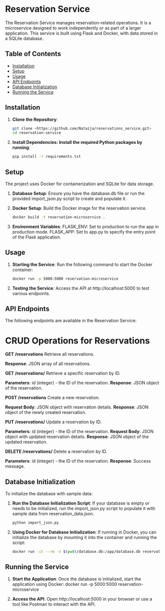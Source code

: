 # Reservation Service

The Reservation Service manages reservation-related operations. It is a microservice designed to work independently or as part of a larger application. This service is built using Flask and Docker, with data stored in a SQLite database.

## Table of Contents

- [Installation](#installation)
- [Setup](#setup)
- [Usage](#usage)
- [API Endpoints](#api-endpoints)
- [Database Initialization](#database-initialization)
- [Running the Service](#running-the-service)

## Installation

1. **Clone the Repository**:
   ```bash
   git clone <https://github.com/Natazja/reservations_service.git>
   cd reservation-service

2. **Install Dependencies: Install the required Python packages by running**:
   ```bash
   pip install -r requirements.txt


## Setup
The project uses Docker for containerization and SQLite for data storage.

1. **Database Setup**: Ensure you have the database.db file or run the provided import_json.py script to create and populate it.

2. **Docker Setup**: Build the Docker image for the reservation service.
   ```bash
   docker build -t reservation-microservice .

3. **Environment Variables**:
  FLASK_ENV: Set to production to run the app in production mode.
  FLASK_APP: Set to app.py to specify the entry point of the Flask application.


## Usage
1. **Starting the Service**: Run the following command to start the Docker container:
   ```bash
   docker run -p 5000:5000 reservation-microservice

2. **Testing the Service**: Access the API at http://localhost:5000 to test various endpoints.


## API Endpoints
The following endpoints are available in the Reservation Service:

# CRUD Operations for Reservations
**GET /reservations**
Retrieve all reservations.

**Response**: JSON array of all reservations.

**GET /reservations/<id>**
Retrieve a specific reservation by ID.

**Parameters**: id (integer) - the ID of the reservation.
**Response**: JSON object of the reservation.

**POST /reservations**
Create a new reservation.

**Request Body**: JSON object with reservation details.
**Response**: JSON object of the newly created reservation.

**PUT /reservations/<id>**
Update a reservation by ID.

**Parameters**: id (integer) - the ID of the reservation.
**Request Body**: JSON object with updated reservation details.
**Response**: JSON object of the updated reservation.

**DELETE /reservations/<id>**
Delete a reservation by ID.

**Parameters**: id (integer) - the ID of the reservation.
**Response**: Success message.


## Database Initialization
To initialize the database with sample data:

1. **Run the Database Initialization Script**: If your database is empty or needs to be initialized, run the import_json.py script to populate it with sample data from reservation_data.json.
   ```bash
   python import_json.py

2. **Using Docker for Database Initialization**: If running in Docker, you can initialize the database by mounting it into the container and running the script:
   ```bash
   docker run -it --rm -v $(pwd)/database.db:/app/database.db reservation-microservice python import_json.py


## Running the Service
1. **Start the Application**: Once the database is initialized, start the application using Docker:
   docker run -p 5000:5000 reservation-microservice

2. **Access the API**: Open http://localhost:5000 in your browser or use a tool like Postman to interact with the API.

   



   
